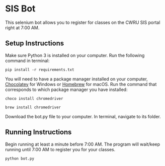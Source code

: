 # SIS Bot #

This selenium bot allows you to register for classes on the CWRU SIS portal right at 7:00 AM.

## Setup Instructions ##
Make sure Python 3 is installed on your computer. Run the following command in terminal:

    pip install -r requirements.txt

You will need to have a package manager installed on your computer, [Chocolatey](https://chocolatey.org/) for Windows or [Homebrew](https://brew.sh/) for macOS. Run the command that corresponds to which package manager you have installed:

    choco install chromedriver
<!-- -->
    brew install chromedriver

Download the bot.py file to your computer. In terminal, navigate to its folder. 

## Running Instructions ##
Begin running at least a minute before 7:00 AM. The program will wait/keep running until 7:00 AM to register you for your classes. 

    python bot.py

